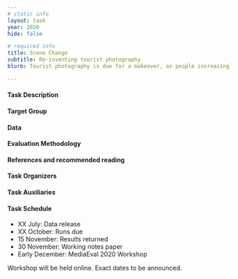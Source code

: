 ```yaml
---
# static info
layout: task
year: 2020
hide: false

# required info
title: Scene Change
subtitle: Re-inventing tourist photography
blurb: Tourist photography is due for a makeover, as people increasingly avoid travel due to environmental or safety concerns. In this task, participants create image composites: given a photo of a person, change the background to a popular tourist site. The special twist: A Scene Change photo must be fun without being deceptive. In other words, the photo fools you at first, but is identifiable as a composite upon closer inspection.

---
```


<!-- # please respect the structure below-->


#### Task Description


#### Target Group


#### Data


#### Evaluation Methodology


#### References and recommended reading
<!-- # Please use the ACM format for references https://www.acm.org/publications/authors/reference-formatting (but no DOI needed)-->
<!-- # The paper title should be a hyperlink leading to the paper online-->

#### Task Organizers
<!-- # add the email address of the contact organizer-->

#### Task Auxiliaries
<!-- # if there are people helping with the task, but are not bearing the main responsibility for the task, they are auxiliaries. Please delete this heading if you have no auxiliaries-->

#### Task Schedule
* XX July: Data release <!-- # Replace XX with your date. Latest possible is 31 July-->
* XX October: Runs due <!-- # Replace XX with your date. Latest possible is 31 October-->
* 15 November: Results returned  <!-- Fixed. Please do not change-->
* 30 November: Working notes paper  <!-- Fixed. Please do not change-->
* Early December: MediaEval 2020 Workshop <!-- Fixed. Please do not change-->

Workshop will be held online. Exact dates to be announced.
